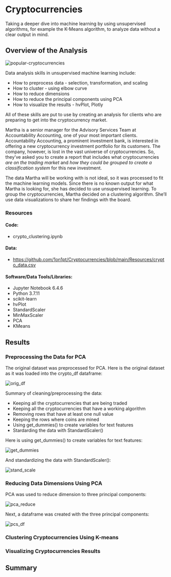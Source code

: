 # Cryptocurrencies
Taking a deeper dive into machine learning by using unsupervised algorithms, for example the K-Means algorithm, to analyze data without a clear output in mind.


## Overview of the Analysis
![popular-cryptocurrencies](https://user-images.githubusercontent.com/94148420/164922829-937b9523-0436-4ce6-ae14-0df3a2794ece.jpeg)

Data analysis skills in unsupervised machine learning include:
* How to preprocess data - selection, transformation, and scaling
* How to cluster - using elbow curve
* How to reduce dimensions
* How to reduce the principal components using PCA
* How to visualize the results - hvPlot, Plotly

All of these skills are put to use by creating an analysis for clients who are preparing to get into the cryptocurrency market.

Martha is a senior manager for the Advisory Services Team at Accountability Accounting, one of your most important clients. Accountability Accounting, a prominent investment bank, is interested in offering a new cryptocurrency investment portfolio for its customers. The company, however, is lost in the vast universe of cryptocurrencies. So, they’ve asked you to create a report that includes what cryptocurrencies *are on the trading market* and *how they could be grouped to create a classification system* for this new investment.

The data Martha will be working with is not ideal, so it was processed to fit the machine learning models. Since there is no known output for what Martha is looking for, she has decided to use unsupervised learning. To group the cryptocurrencies, Martha decided on a clustering algorithm. She’ll use data visualizations to share her findings with the board.

### Resources
#### Code:
* crypto_clustering.ipynb

#### Data:
* https://github.com/1on1pt/Cryptocurrencies/blob/main/Resources/crypto_data.csv

#### Software/Data Tools/Libraries:
* Jupyter Notebook 6.4.6
* Python 3.7.11
* scikit-learn
* hvPlot
* StandardScaler
* MinMaxScaler
* PCA
* KMeans

## Results
### Preprocessing the Data for PCA
The original dataset was preprocessed for PCA.  Here is the original dataset as it was loaded into the crypto_df dataframe:

![orig_df](https://user-images.githubusercontent.com/94148420/164934383-722fe87a-8ad8-402b-8395-dedf6653d9da.PNG)

Summary of cleaning/preprocessing the data:
* Keeping all the cryptocurrencies that are being traded
* Keeping all the cryptocurrencies that have a working algorithm
* Removing rows that have at least one null value
* Keeping the rows where coins are mined
* Using get_dummies() to create variables for text features
* Stardarding the data with StandardScaler()

Here is using get_dummies() to create variables for text features:

![get_dummies](https://user-images.githubusercontent.com/94148420/164934926-f668c1d7-1bf8-452b-b0e8-aec6eaad19d3.PNG)


And standardizing the data with StandardScaler():

![stand_scale](https://user-images.githubusercontent.com/94148420/164935244-1d0a13a3-096f-463f-ace9-134c6d3970f1.PNG)


### Reducing Data Dimensions Using PCA
PCA was used to reduce dimension to three principal components:

![pca_reduce](https://user-images.githubusercontent.com/94148420/164935760-59b42fe7-d6ce-4f05-8203-1825bd325222.PNG)


Next, a dataframe was created with the three principal components:

![pcs_df](https://user-images.githubusercontent.com/94148420/164936218-7b7f31cf-d80d-434e-9c25-ae37c88340b7.PNG)



### Clustering Cryptocurrencies Using K-means


### Visualizing Cryptocurrencies Results

## Summary
